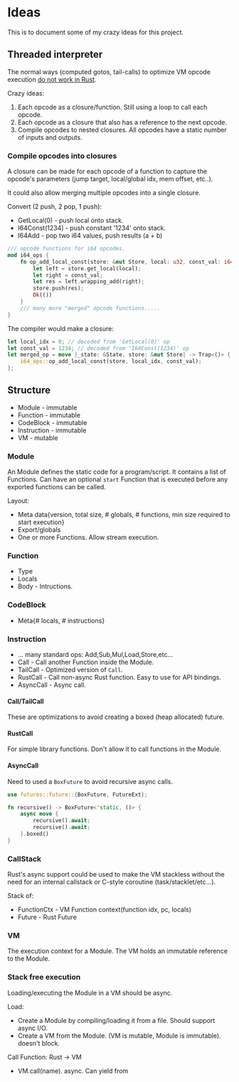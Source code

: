 # Ideas

This is to document some of my crazy ideas for this project.

## Threaded interpreter

The normal ways (computed gotos, tail-calls) to optimize VM opcode execution
[do not work in Rust](https://pliniker.github.io/post/dispatchers/).

Crazy ideas:
1. Each opcode as a closure/function.  Still using a loop to call each opcode.
2. Each opcode as a closure that also has a reference to the next opcode.
3. Compile opcodes to nested closures.  All opcodes have a static number of inputs and outputs.

### Compile opcodes into closures

A closure can be made for each opcode of a function to capture the opcode's parameters
(jump target, local/global idx, mem offset, etc..).

It could also allow merging multiple opcodes into a single closure.

Convert (2 push, 2 pop, 1 push):
* GetLocal(0) - push local onto stack.
* I64Const(1234) - push constant '1234' onto stack.
* I64Add - pop two i64 values, push results (a + b)

```rust
/// opcode functions for i64 opcodes.
mod i64_ops {
	fn op_add_local_const(store: &mut Store, local: u32, const_val: i64) -> Trap<()> {
		let left = store.get_local(local);
		let right = const_val;
		let res = left.wrapping_add(right);
		store.push(res);
		Ok(())
	}
	/// many more "merged" opcode functions.....
}
```

The compiler would make a closure:
```rust
let local_idx = 0; // decoded from 'GetLocal(0)' op
let const_val = 1234; // decoded from 'I64Const(1234)' op
let merged_op = move |_state: &State, store: &mut Store| -> Trap<()> {
	i64_ops::op_add_local_const(store, local_idx, const_val);
};
```

## Structure

* Module - immutable
* Function - immutable
* CodeBlock - immutable
* Instruction - immutable
* VM - mutable

### Module
An Module defines the static code for a program/script.  It contains a list of Functions.
Can have an optional `start` Function that is executed before any exported functions can
be called.

Layout:
* Meta data{version, total size, # globals, # functions, min size required to start execution}
* Export/globals
* One or more Functions.  Allow stream execution.

### Function
* Type
* Locals
* Body - Intructions.

### CodeBlock
* Meta{# locals, # instructions}

### Instruction

* ... many standard ops: Add,Sub,Mul,Load,Store,etc...
* Call - Call another Function inside the Module.
* TailCall - Optimized version of `Call`.
* RustCall - Call non-async Rust function.  Easy to use for API bindings.
* AsyncCall - Async call.

#### Call/TailCall
These are optimizations to avoid creating a boxed (heap allocated) future.

#### RustCall
For simple library functions.  Don't allow it to call functions in the Module.

#### AsyncCall
Need to used a `BoxFuture` to avoid recursive async calls.

```rust
use futures::future::{BoxFuture, FutureExt};

fn recursive() -> BoxFuture<'static, ()> {
    async move {
        recursive().await;
        recursive().await;
    }.boxed()
}
```

### CallStack
Rust's async support could be used to make the VM stackless without the need for
an internal callstack or C-style coroutine (task/stacklet/etc...).

Stack of:
* FunctionCtx - VM Function context(function idx, pc, locals)
* Future - Rust Future

### VM
The execution context for a Module.  The VM holds an immutable reference to the Module.

### Stack free execution
Loading/executing the Module in a VM should be async.

Load:
* Create a Module by compiling/loading it from a file.  Should support async I/O.
* Create a VM from the Module.  (VM is mutable, Module is immutable).  doesn't block.

Call Function: Rust -> VM
* VM.call(name).  async.  Can yield from

